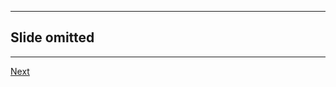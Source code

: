 -------------------

## Slide omitted
-------------------
[Next](https://github.com/niek-sidn/hsm_workshop_nethsm/blob/main/Slide15.md)

